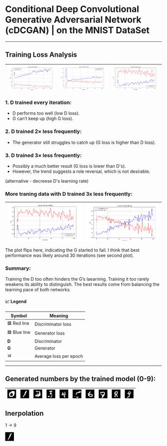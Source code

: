 # Conditional Deep Convolutional Generative Adversarial Network (cDCGAN) | on the MNIST DataSet

___
## Training Loss Analysis
 ![plot_avg_loss](metrics/d-1x_1000t_100e.png) | ![plot_avg_loss](metrics/d-2x_1000t_100e.png) | ![plot_avg_loss](metrics/d-3x_1000t_100e.png) |
|--------------------------|--------------------------------------|--------------------------------------|


### 1. D trained **every** iteration:

- D performs too well (low D loss).
- G can’t keep up (high G loss).

### 2.   D trained **2×** less frequently:
- The generator still struggles to catch up (G loss is higher than D loss).

### 3. D trained **3×** less frequently:

- Possibly a much better result (G loss is lower than D's).
- However, the trend suggests a role reversal, which is not desirable.

(alternative - decreese D's  learning rate)

### More traning data with D trained 3x less frequently:
 ![plot_avg_loss](metrics/d-3x_1000t_100e.png) | ![plot_avg_loss](metrics/d-3x_10000t_100e.png) |
|--------------------------|------------------------------------------------|

The plot flips here, indicating the G started to fail. I think that best performance was likely around 30 iterations (see second plot).


### Summary:
Training the D too often hinders the G’s laearning. Training it too rarely weakens its ability to distinguish. The best results come from balancing the learning pace of both networks.

#### 📈 Legend 

| Symbol | Meaning               |
|--------|------------------------|
| 🟥 Red line   | Discriminator loss      |
| 🟦 Blue line  | Generator loss          |
| **D**        | Discriminator            |
| **G**        | Generator                |
| 📊           | Average loss per epoch   |

___

## Generated numbers by the trained model (0-9):

![generated_nums](metrics/num_0.png) | ![generated_nums](metrics/num_1.png) | ![generated_nums](metrics/num_2.png) | ![generated_nums](metrics/num_3.png) | ![generated_nums](metrics/num_4.png) | ![generated_nums](metrics/num_5.png) | ![generated_nums](metrics/num_6.png) | ![generated_nums](metrics/num_7.png) | ![generated_nums](metrics/num_8.png) | ![generated_nums](metrics/num_9.png) |
|---|---|---|---|---|---|---|---|---|---|

## Inerpolation

1 -> 9

![interpolation_gif](interpolation.gif)
